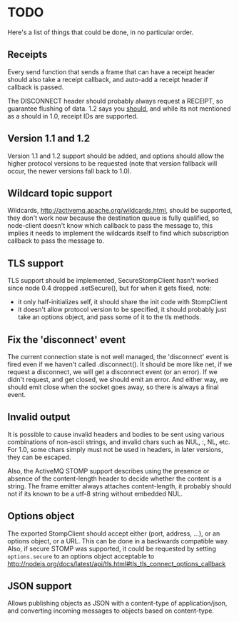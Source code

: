 # TODO

Here's a list of things that could be done, in no particular order.

## Receipts

Every send function that sends a frame that can have a receipt header should
also take a receipt callback, and auto-add a receipt header if callback is
passed.

The DISCONNECT header should probably always request a RECEIPT, so guarantee
flushing of data. 1.2 says you
[should](http://stomp.github.io/stomp-specification-1.2.html#DISCONNECT), and
while its not mentioned as a should in 1.0, receipt IDs are supported.

## Version 1.1 and 1.2

Version 1.1 and 1.2 support should be added, and options should allow the higher
protocol versions to be requested (note that version fallback will occur, the
newer versions fall back to 1.0).

## Wildcard topic support

Wildcards, http://activemq.apache.org/wildcards.html, should be supported, they
don't work now because the destination queue is fully qualified, so node-client
doesn't know which callback to pass the message to, this implies it needs to
implement the wildcards itself to find which subscription callback to pass
the message to.

## TLS support

TLS support should be implemented, SecureStompClient hasn't worked since node
0.4 dropped .setSecure(), but for when it gets fixed, note:
- it only half-initializes self, it should share the init code with
  StompClient
- it doesn't allow protocol version to be specified, it should probably
  just take an options object, and pass some of it to the tls methods.

## Fix the 'disconnect' event

The current connection state is not well managed, the 'disconnect' event is
fired even if we haven't called .disconnect(). It should be more like net,
if we request a disconnect, we will get a disconnect event (or an error).
If we didn't request, and get closed, we should emit an error. And either way,
we should emit close when the socket goes away, so there is always a final
event.

## Invalid output

It is possible to cause invalid headers and bodies to be sent using various
combinations of non-ascii strings, and invalid chars such as NUL, :, NL, etc.
For 1.0, some chars simply must not be used in headers, in later versions, they
can be escaped.

Also, the ActiveMQ STOMP support describes using the presence or absence of the
content-length header to decide whether the content is a string. The frame
emitter always attaches content-length, it probably should not if its known to
be a utf-8 string without embedded NUL.

## Options object

The exported StompClient should accept either (port, address, ...), or an
options object, or a URL. This can be done in a backwards compatible way.  Also,
if secure STOMP was supported, it could be requested by setting `options.secure` to
an options object acceptable to
<http://nodejs.org/docs/latest/api/tls.html#tls_tls_connect_options_callback>

## JSON support

Allows publishing objects as JSON with a content-type of application/json, and
converting incoming messages to objects based on content-type.
